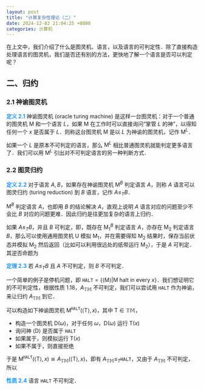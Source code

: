 ```yaml
---
layout: post
title: "计算复杂性理论（二）"
date: 2024-12-02 21:04:25 +0800
categories: 计算机
---
```


<script type="text/x-mathjax-config">
  MathJax.Hub.Config({
    jax: ["input/TeX","input/MathML","output/SVG", "output/CommonHTML"],
extensions: ["tex2jax.js","mml2jax.js","MathMenu.js","MathZoom.js", "CHTML-preview.js"],
TeX: {
  extensions: ["AMSmath.js","AMSsymbols.js","noErrors.js","noUndefined.js"]
},
  tex2jax: {
      inlineMath: [ ['$','$'], ["\\(","\\)"] ],
      displayMath: [ ['$$','$$'], ["\\[","\\]"] ],
      processEscapes: true,
      processEnvironments: true
    },
    "HTML-CSS": { availableFonts: ["TeX"] }
  });
</script>
<script type="text/javascript" src="https://cdn.mathjax.org/mathjax/latest/MathJax.js?config=TeX-AMS_HTML-full"></script>

在上文中，我们介绍了什么是图灵机、语言，以及语言的可判定性．除了直接构造处理语言的图灵机，我们是否还有别的方法，更快地了解一个语言是否可以判定呢？

## 二、归约

### 2.1 神谕图灵机

**<font color=dodgerblue>定义 2.1</font>** 神谕图灵机 (oracle turing machine) 是这样一台图灵机：对于一个普通的图灵机 $\text{M}$ 和一个语言 $L$，如果 $\text{M}$ 在工作时可以直接询问“掌管 $L$ 的神”，以得知任何一个 $x$ 是否属于 $L$．则称这台图灵机 $\text{M}$ 是以 $L$ 为神谕的图灵机，记作 $\text{M}^L$．

如果一个 $L$ 是原本不可判定的语言，那么 $\text{M}^L$ 相比普通图灵机就能判定更多语言了．我们可以用 $\text{M}^L$ 引出对不可判定语言的另一种判断方式．

### 2.2 图灵归约

**<font color=dodgerblue>定义 2.2</font>** 对于语言 $A, B$，如果存在神谕图灵机 $\text{M}^B$ 判定语言 $A$，则称 $A$ 语言可以图灵归约 (turing reduction) 到 $B$ 语言，记作 $A \leqslant_T B$．

$\text{M}^B$ 判定语言 $A$，也即用 $B$ 的结论解决 $A$，直观上说明 $A$ 语言对应的问题至少不会比 $B$ 对应的问题更难．因此归约是往更加复杂的语言上归约．

如果 $A \leqslant_T B$，并且 $B$ 可判定，即，既存在 $\text{M}_1^B$ 判定语言 $A$，亦存在 $\text{M}_2$ 判定语言 $B$，那么可以使用通用图灵机 $\text{U}$ 模拟 $\text{M}_1$，并在需要得知 $\text{M}_2$ 结果时，保存当前状态并模拟 $\text{M}_2$ 然后返回（比如可以利用很远处的纸带运行 $\text{M}_2$），于是 $A$ 可判定．其逆否命题为

**<font color=dodgerblue>定理 2.3</font>** 若 $A \leqslant_T B$ 且 $A$ 不可判定，则 $B$ 不可判定．

一个简单的例子是停机问题，即 $\texttt{HALT} = \left\lbrace\langle{\text{M} }\rangle\right\vert\left.{\text{M} }\text{ halt in every }x\right\rbrace$．我们想证明它的不可判定性，根据性质 1.18，$A_{\mathbb{TM} }$ 不可判定，我们可以尝试用 $\texttt{HALT}$ 作为神谕，来让归约 $A_{\mathbb{TM} }$ 到它．

可以构造如下神谕图灵机 $\text{M}^\texttt{HALT}(\langle\text{T}\rangle, x)$，其中 $\text{T} \in \mathbb{TM}$，

- 构造一个图灵机 $\text{D}(\omega)$，对于任何 $\omega$，$\text{D}(\omega)$ 运行 $\text{T}(x)$
- 询问神 $\langle{\text{D} }\rangle$ 是否属于 $\texttt{HALT}$
- 如果属于，则模拟运行 $\text{T}(x)$
- 如果不属于，则直接拒绝

于是 $\text{M}^\texttt{HALT}(\langle\text{T}\rangle, x) \cong A_{\mathbb{TM} }(\langle\text{T}\rangle, x)$，即有 $A_{\mathbb{TM} } \leqslant_T \texttt{HALT}$，又由于 $A_{\mathbb{TM} }$ 不可判定，所以

**<font color=dodgerblue>性质 2.4</font>** 语言 $\texttt{HALT}$ 不可判定．
